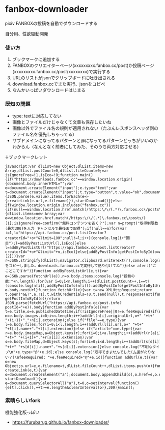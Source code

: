 # fanbox-downloader
pixiv FANBOXの投稿を自動でダウンロードする

自分用、性欲駆動開発

### 使い方
1. ブックマークに追加する
2. FANBOXのクリエイターページ(xxxxxxxxx.fanbox.cc/post)か投稿ページ(xxxxxxxxx.fanbox.cc/post/xxxxxxxx)で実行する
3. URLのリストがjsonでクリップボードに吐き出される
4. download.fanbox.ccでまた実行、jsonをコピペ
5. なんかいっぱいダウンロードはじまる

### 既知の問題
- type: textに対応してない
- 画像とファイルだけじゃなくて文章も保存したいね
- 画像以外でファイル名の規則が適用されない（たぶんレスポンスヘッダ側のファイル名を優先しちゃってる）
- サブドメインになってるパターンと@になってるパターンどっちがいいのかわからん（なんとなく前者にしてみた、そのうち両方対応させる）

↓ブックマークレット
```
javascript:var dlList=new Object;dlList.items=new Array,dlList.postCount=0,dlList.fileCount=0;var isIgnoreFree=!1,isEco=!0;function main(){if("https://downloads.fanbox.cc"==window.location.origin){document.body.innerHTML="";var e=document.createElement("input");e.type="text";var t=document.createElement("input");t.type="button",t.value="ok",document.body.appendChild(e),document.body.appendChild(t),t.onclick=function(){JSON.parse(e.value).items.forEach(e=>{createLink(e.url,e.filename)}),startDownload()}}else if(window.location.origin.includes("fanbox.cc")){if(null==window.location.href.match(/https:\/\/(.*)\.fanbox.cc\/posts\/(\d*)/)){dlList.items=new Array;var o=window.location.href.match(/https:\/\/(.*)\.fanbox.cc\/posts/)[1];isIgnoreFree=confirm("無料コンテンツを省く？");var n=prompt("取得制限数(最大300)を入力 キャンセルで最後まで取得");if(null==n)for(var i=1,l="https://api.fanbox.cc/post.listCreator?creatorId="+o+"&limit=100";null!=l;i++){console.log(i+"回目");l=addByPostListUrl(l,isEco)}else l=addByPostListUrl("https://api.fanbox.cc/post.listCreator?creatorId="+o+"&limit="+n,isEco)}else{addByPostInfo(getPostInfoById(o=window.location.href.match(/https:\/\/(.*)\.fanbox.cc\/posts\/(\d*)/)[2]))}var r=JSON.stringify(dlList);navigator.clipboard.writeText(r),console.log(r),alert("jsonをコピーしました。downloads.fanbox.ccで実行して貼り付けてね")}else alert("ここどこですか")}function addByPostListUrl(e,t){var o=JSON.parse(fetchUrl(e)),n=o.body.items;console.log("投稿の数:"+n.length);for(var i=0;i<n.length;i++)dlList.postCount++,1==t?(console.log(n[i]),addByPostInfo(n[i])):addByPostInfo(getPostInfoById(n[i].id));return o.body.nextUrl}function fetchUrl(e){var t=new XMLHttpRequest;return t.open("GET",e,!1),t.withCredentials=!0,t.send(null),t.responseText}function getPostInfoById(e){return JSON.parse(fetchUrl("https://api.fanbox.cc/post.info?postId="+e)).body}function addByPostInfo(e){var t=e.title,o=e.publishedDatetime;if(!isIgnoreFree||0!=e.feeRequired)if(null!=e.body)if("image"==e.type)for(var n=e.body.images,i=0;i<n.length;i++)addUrl(n[i].originalUrl,o+" "+t+" "+(i+1)+"."+n[i].extension);else if("file"==e.type){var l=e.body.files;for(i=0;i<l.length;i++)addUrl(l[i].url,o+" "+t+" "+l[i].name+"."+l[i].extension)}else if("article"==e.type){var r=e.body.imageMap,a=Object.keys(r);for(i=0;i<a.length;i++)addUrl(r[a[i]].originalUrl,o+" "+t+" "+(i+1)+"."+r[a[i]].extension);var s=e.body.fileMap,d=Object.keys(s);for(i=0;i<d.length;i++)addUrl(s[d[i]].url,o+" "+t+" "+s[d[i]].name+"."+s[d[i]].extension)}else console.log("不明なタイプ\n"+e.type+"@"+e.id);else console.log("取得できませんでした(支援がたりない？)\nfeeRequired: "+e.feeRequired+"@"+e.id)}function addUrl(e,t){var o=new Object;o.url=e,o.filename=t,dlList.fileCount++,dlList.items.push(o)}function createLink(e,t){var o=document.createElement("a");document.body.appendChild(o),o.href=e,o.download=t}function startDownload(){var e=document.querySelectorAll("a"),t=0,o=setInterval(function(){e[t].click(),++t>=e.length&&clearInterval(o)},300)}main();
```

### 素晴らしいfork

機能強化版っぽい

- https://furubarug.github.io/fanbox-downloader/
